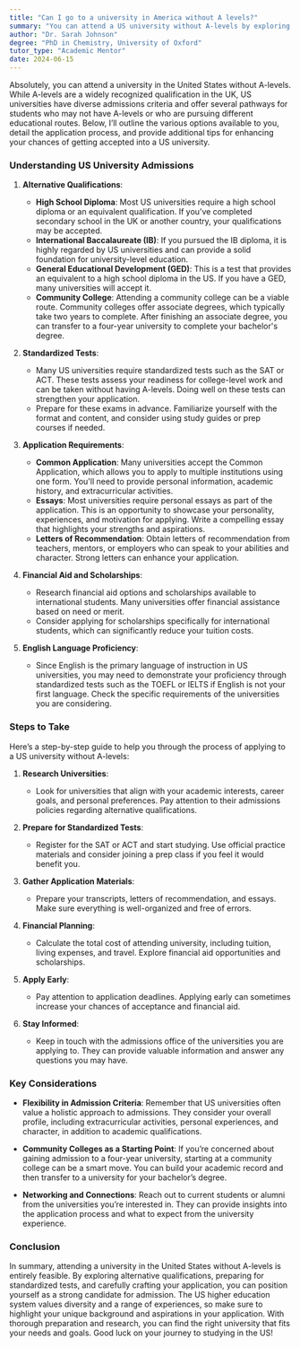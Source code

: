 ```yaml
---
title: "Can I go to a university in America without A levels?"
summary: "You can attend a US university without A-levels by exploring various alternative qualifications and admissions pathways available to students."
author: "Dr. Sarah Johnson"
degree: "PhD in Chemistry, University of Oxford"
tutor_type: "Academic Mentor"
date: 2024-06-15
---
```


Absolutely, you can attend a university in the United States without A-levels. While A-levels are a widely recognized qualification in the UK, US universities have diverse admissions criteria and offer several pathways for students who may not have A-levels or who are pursuing different educational routes. Below, I’ll outline the various options available to you, detail the application process, and provide additional tips for enhancing your chances of getting accepted into a US university.

### Understanding US University Admissions

1. **Alternative Qualifications**:
   - **High School Diploma**: Most US universities require a high school diploma or an equivalent qualification. If you’ve completed secondary school in the UK or another country, your qualifications may be accepted.
   - **International Baccalaureate (IB)**: If you pursued the IB diploma, it is highly regarded by US universities and can provide a solid foundation for university-level education.
   - **General Educational Development (GED)**: This is a test that provides an equivalent to a high school diploma in the US. If you have a GED, many universities will accept it.
   - **Community College**: Attending a community college can be a viable route. Community colleges offer associate degrees, which typically take two years to complete. After finishing an associate degree, you can transfer to a four-year university to complete your bachelor's degree.

2. **Standardized Tests**:
   - Many US universities require standardized tests such as the SAT or ACT. These tests assess your readiness for college-level work and can be taken without having A-levels. Doing well on these tests can strengthen your application.
   - Prepare for these exams in advance. Familiarize yourself with the format and content, and consider using study guides or prep courses if needed.

3. **Application Requirements**:
   - **Common Application**: Many universities accept the Common Application, which allows you to apply to multiple institutions using one form. You'll need to provide personal information, academic history, and extracurricular activities.
   - **Essays**: Most universities require personal essays as part of the application. This is an opportunity to showcase your personality, experiences, and motivation for applying. Write a compelling essay that highlights your strengths and aspirations.
   - **Letters of Recommendation**: Obtain letters of recommendation from teachers, mentors, or employers who can speak to your abilities and character. Strong letters can enhance your application.

4. **Financial Aid and Scholarships**:
   - Research financial aid options and scholarships available to international students. Many universities offer financial assistance based on need or merit.
   - Consider applying for scholarships specifically for international students, which can significantly reduce your tuition costs.

5. **English Language Proficiency**:
   - Since English is the primary language of instruction in US universities, you may need to demonstrate your proficiency through standardized tests such as the TOEFL or IELTS if English is not your first language. Check the specific requirements of the universities you are considering.

### Steps to Take

Here’s a step-by-step guide to help you through the process of applying to a US university without A-levels:

1. **Research Universities**:
   - Look for universities that align with your academic interests, career goals, and personal preferences. Pay attention to their admissions policies regarding alternative qualifications.

2. **Prepare for Standardized Tests**:
   - Register for the SAT or ACT and start studying. Use official practice materials and consider joining a prep class if you feel it would benefit you.

3. **Gather Application Materials**:
   - Prepare your transcripts, letters of recommendation, and essays. Make sure everything is well-organized and free of errors.

4. **Financial Planning**:
   - Calculate the total cost of attending university, including tuition, living expenses, and travel. Explore financial aid opportunities and scholarships.

5. **Apply Early**:
   - Pay attention to application deadlines. Applying early can sometimes increase your chances of acceptance and financial aid.

6. **Stay Informed**:
   - Keep in touch with the admissions office of the universities you are applying to. They can provide valuable information and answer any questions you may have.

### Key Considerations

- **Flexibility in Admission Criteria**: Remember that US universities often value a holistic approach to admissions. They consider your overall profile, including extracurricular activities, personal experiences, and character, in addition to academic qualifications.
  
- **Community Colleges as a Starting Point**: If you’re concerned about gaining admission to a four-year university, starting at a community college can be a smart move. You can build your academic record and then transfer to a university for your bachelor’s degree.

- **Networking and Connections**: Reach out to current students or alumni from the universities you’re interested in. They can provide insights into the application process and what to expect from the university experience.

### Conclusion

In summary, attending a university in the United States without A-levels is entirely feasible. By exploring alternative qualifications, preparing for standardized tests, and carefully crafting your application, you can position yourself as a strong candidate for admission. The US higher education system values diversity and a range of experiences, so make sure to highlight your unique background and aspirations in your application. With thorough preparation and research, you can find the right university that fits your needs and goals. Good luck on your journey to studying in the US!
    